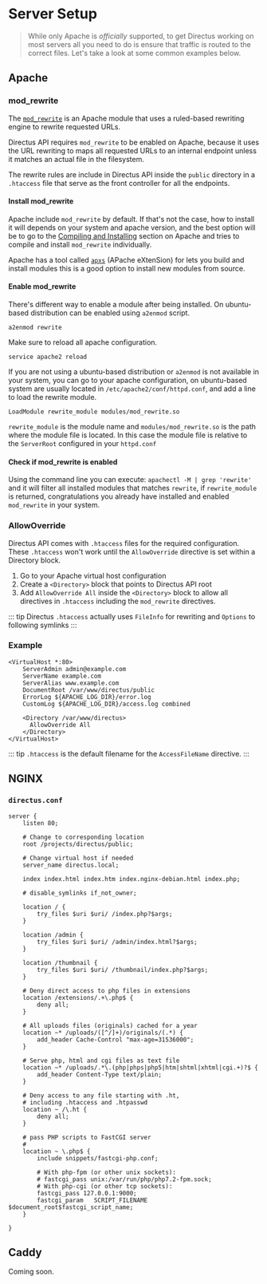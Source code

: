 # Server Setup

> While only Apache is _officially_ supported, to get Directus working on most servers all you need to do is ensure that traffic is routed to the correct files. Let's take a look at some common examples below.

## Apache

### mod_rewrite

The [`mod_rewrite`](https://httpd.apache.org/docs/current/mod/mod_rewrite.html) is an Apache module that uses a ruled-based rewriting engine to rewrite requested URLs.

Directus API requires `mod_rewrite` to be enabled on Apache, because it uses the URL rewriting to maps all requested URLs to an internal endpoint unless it matches an actual file in the filesystem.

The rewrite rules are include in Directus API inside the `public` directory in a `.htaccess` file that serve as the front controller for all the endpoints.

#### Install mod_rewrite

Apache include `mod_rewrite` by default. If that's not the case, how to install it will depends on your system and apache version, and the best option will be to go to the [Compiling and Installing](http://httpd.apache.org/docs/trunk/en/install.html) section on Apache and tries to compile and install `mod_rewrite` individually.

Apache has a tool called [`apxs`](https://httpd.apache.org/docs/2.4/programs/apxs.html) (APache eXtenSion) for lets you build and install modules this is a good option to install new modules from source.

#### Enable mod_rewrite

There's different way to enable a module after being installed. On ubuntu-based distribution can be enabled using `a2enmod` script.

```
a2enmod rewrite
```

Make sure to reload all apache configuration.

```
service apache2 reload
```

If you are not using a ubuntu-based distribution or `a2enmod` is not available in your system, you can go to your apache configuration, on ubuntu-based system are usually located in `/etc/apache2/conf/httpd.conf`, and add a line to load the rewrite module.

```
LoadModule rewrite_module modules/mod_rewrite.so
```

`rewrite_module` is the module name and `modules/mod_rewrite.so` is the path where the module file is located. In this case the module file is relative to the `ServerRoot` configured in your `httpd.conf`

#### Check if mod_rewrite is enabled

Using the command line you can execute: `apachectl -M | grep 'rewrite'` and it will filter all installed modules that matches `rewrite`, if `rewrite_module` is returned, congratulations you already have installed and enabled `mod_rewrite` in your system.

### AllowOverride

Directus API comes with `.htaccess` files for the required configuration. These `.htaccess` won't work until the `AllowOverride` directive is set within a Directory block.

1. Go to your Apache virtual host configuration
2. Create a `<Directory>` block that points to Directus API root
3. Add `AllowOverride All` inside the `<Directory>` block to allow all directives in `.htaccess` including the `mod_rewrite` directives.

::: tip
Directus `.htaccess` actually uses `FileInfo` for rewriting and `Options` to following symlinks
:::

### Example

```
<VirtualHost *:80>
    ServerAdmin admin@example.com
    ServerName example.com
    ServerAlias www.example.com
    DocumentRoot /var/www/directus/public
    ErrorLog ${APACHE_LOG_DIR}/error.log
    CustomLog ${APACHE_LOG_DIR}/access.log combined

    <Directory /var/www/directus>
      AllowOverride All
    </Directory>
</VirtualHost>
```

::: tip
`.htaccess` is the default filename for the `AccessFileName` directive.
:::

## NGINX

### `directus.conf`

```
server {
    listen 80;
    
    # Change to corresponding location
    root /projects/directus/public;

    # Change virtual host if needed
    server_name directus.local;
    
    index index.html index.htm index.nginx-debian.html index.php;

    # disable_symlinks if_not_owner;

    location / {
        try_files $uri $uri/ /index.php?$args;
    }

    location /admin {
        try_files $uri $uri/ /admin/index.html?$args;
    }

    location /thumbnail {
        try_files $uri $uri/ /thumbnail/index.php?$args;
    }

    # Deny direct access to php files in extensions
    location /extensions/.+\.php$ {
        deny all;
    }

    # All uploads files (originals) cached for a year
    location ~* /uploads/([^/]+)/originals/(.*) {
        add_header Cache-Control "max-age=31536000";
    }

    # Serve php, html and cgi files as text file
    location ~* /uploads/.*\.(php|phps|php5|htm|shtml|xhtml|cgi.+)?$ {
        add_header Content-Type text/plain;
    }

    # Deny access to any file starting with .ht,
    # including .htaccess and .htpasswd
    location ~ /\.ht {
        deny all;
    }

    # pass PHP scripts to FastCGI server
    #
    location ~ \.php$ {
        include snippets/fastcgi-php.conf;
    
        # With php-fpm (or other unix sockets):
        # fastcgi_pass unix:/var/run/php/php7.2-fpm.sock;
        # With php-cgi (or other tcp sockets):
        fastcgi_pass 127.0.0.1:9000;
        fastcgi_param   SCRIPT_FILENAME $document_root$fastcgi_script_name;
    }

}
```

## Caddy

Coming soon.
